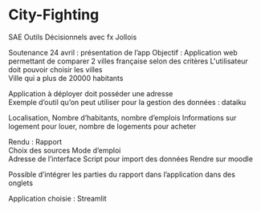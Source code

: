 # City-Fighting
SAE Outils Décisionnels avec fx Jollois


Soutenance 24 avril  : présentation de l’app 
Objectif : 
Application web permettant de comparer 2 villes française selon des critères 
L'utilisateur doit pouvoir choisir les villes  
Ville qui a plus de 20000 habitants

Application à déployer doit posséder une adresse  
Exemple d’outil qu’on peut utiliser pour la gestion des données : dataiku 


Localisation, Nombre d’habitants, nombre d’emplois
Informations sur logement pour louer, nombre de logements pour acheter 
 
Rendu :
Rapport  
Choix des sources 
Mode d’emploi  
Adresse de l’interface 
Script pour import des données 
Rendre sur moodle 


Possible d’intégrer les parties du rapport dans l’application dans des onglets  


Application choisie : Streamlit
